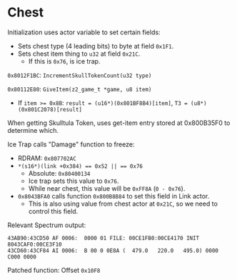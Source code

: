 Chest
=====

Initialization uses actor variable to set certain fields:
- Sets chest type (4 leading bits) to byte at field `0x1F1`.
- Sets chest item thing to `u32` at field `0x21C`.
  - If this is `0x76`, is ice trap.

`0x8012F1BC`: `IncrementSkullTokenCount(u32 type)`

`0x80112E80`: `GiveItem(z2_game_t *game, u8 item)`
- If `item >= 0x8B`: `result = (u16*)(0x801BF8B4)[item]`, `T3 = (u8*)(0x801C2078)[result]`

When getting Skulltula Token, uses get-item entry stored at 0x800B35F0 to determine which.

Ice Trap calls "Damage" function to freeze:
- RDRAM: `0x807702AC`
- `*(s16*)(link +0x384) == 0x52 || == 0x76`
  - Absolute: `0x80400134`
  - Ice trap sets this value to `0x76`.
  - While near chest, this value will be `0xFF8A` (`0 - 0x76`).
- `0x8043BFA0` calls function `0x800B8B84` to set this field in Link actor.
  - This is also using value from chest actor at `0x21C`, so we need to control this field.

Relevant Spectrum output:

```
43AB90:43CD50 AF 0006:  0000 01 FILE: 00CE1FB0:00CE4170 INIT 8043CAF0:00CE3F10
43CD60:43CF84 AI 0006:  B 00 0 0E8A (  479.0   220.0   495.0) 0000 C000 0000
```

Patched function: Offset `0x10F8`
